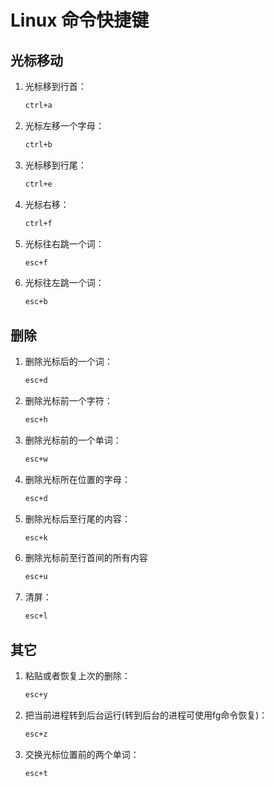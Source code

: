 # Linux 命令快捷键

## 光标移动

1. 光标移到行首：

    ```bash
    ctrl+a
    ```

2. 光标左移一个字母：

    ```bash
    ctrl+b
    ```

3. 光标移到行尾：

    ```bash
    ctrl+e
    ```

4. 光标右移：

    ```bash
    ctrl+f
    ```

5. 光标往右跳一个词：

    ```bash
    esc+f
    ```

6. 光标往左跳一个词：

    ```bash
    esc+b
    ```

## 删除

1. 删除光标后的一个词：

    ```bash
    esc+d
    ```

2. 删除光标前一个字符：

    ```bash
    esc+h
    ```
  
3. 删除光标前的一个单词：

    ```bash
    esc+w
    ```

4. 删除光标所在位置的字母：

    ```bash
    esc+d
    ```

5. 删除光标后至行尾的内容：

    ```bash
    esc+k
    ```

6. 删除光标前至行首间的所有内容

    ```bash
    esc+u
    ```

7. 清屏：

    ```bash
    esc+l
    ```

## 其它

1. 粘贴或者恢复上次的删除：

    ```bash
    esc+y
    ```

2. 把当前进程转到后台运行(转到后台的进程可使用fg命令恢复)：

    ```bash
    esc+z
    ```

3. 交换光标位置前的两个单词：

    ```bash
    esc+t
    ```
